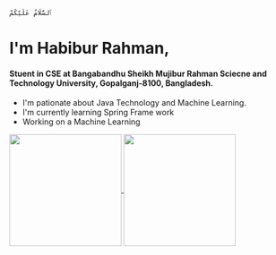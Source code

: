 ```
ٱلسَّلَامُ عَلَيْكُمْ
```

# I'm Habibur Rahman, 
#### Stuent in CSE at Bangabandhu Sheikh Mujibur Rahman Sciecne and Technology University, Gopalganj-8100, Bangladesh.
- I'm  pationate about Java  Technology  and Machine Learning.
- I'm currently learning Spring Frame work
- Working on a Machine Learning

<!--
**habibur-rahman-swe/habibur-rahman-swe** is a ✨ _special_ ✨ repository because its `README.md` (this file) appears on your GitHub profile.

Here are some ideas to get you started:

- 🔭 I’m currently working on ...
- 🌱 I’m currently learning ...
- 👯 I’m looking to collaborate on ...
- 🤔 I’m looking for help with ...
- 💬 Ask me about ...
- 📫 How to reach me: ...
- 😄 Pronouns: ...
- ⚡ Fun fact: ...
-->

<a href="https://github.com/anuraghazra/github-readme-stats">
  <img height=200 align="center" src="https://github-readme-stats.vercel.app/api?username=habibur-rahman-swe" />
</a>
<a href="https://github.com/anuraghazra/convoychat">
  <img height=200 align="center" src="https://github-readme-stats.vercel.app/api/top-langs?username=habibur-rahman-swe&layout=compact&langs_count=8&card_width=320" />
</a>

